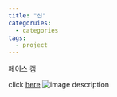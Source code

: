 ```yaml
---
title: "신"
categoruies:
  - categories
tags:
  - project
---
```


페이스 캠

click [here](https://www.youtube.com/watch?v=FDzu9ZM3wSg)
![image description](https://encrypted-tbn0.gstatic.com/images?q=tbn:ANd9GcRtvBvuLlFyjE8cVFB0I-FxTLgo-4dB38OSaw&usqp=CAU)

